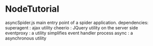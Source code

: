 # NodeTutorial

asyncSpider.js
main entry point of a spider application.
dependencies:
superagent : ajax utility
cheerio : JQuery utility on the server side
eventproxy : a utility simplifies event handler process
async : a asynchronous utility
